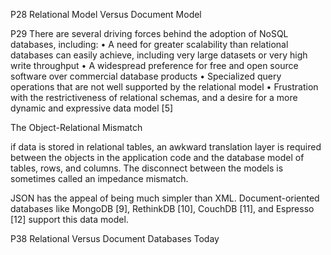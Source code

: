 P28
Relational Model Versus Document Model


P29
There are several driving forces behind the adoption of NoSQL databases, including:
• A need for greater scalability than relational databases can easily achieve, including
very large datasets or very high write throughput
• A widespread preference for free and open source software over commercial
database products
• Specialized query operations that are not well supported by the relational model
• Frustration with the restrictiveness of relational schemas, and a desire for a more
dynamic and expressive data model [5]


The Object-Relational Mismatch

if data is stored in
relational tables, an awkward translation layer is required between the objects in the
application code and the database model of tables, rows, and columns. The disconnect
between the models is sometimes called an impedance mismatch.


JSON has the appeal of
being much simpler than XML. Document-oriented databases like MongoDB [9],
RethinkDB [10], CouchDB [11], and Espresso [12] support this data model.

P38
Relational Versus Document Databases Today
